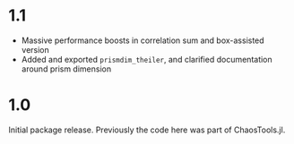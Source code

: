 # 1.1

- Massive performance boosts in correlation sum and box-assisted version
- Added and exported `prismdim_theiler`, and clarified documentation around prism dimension

# 1.0

Initial package release. Previously the code here was part of ChaosTools.jl.